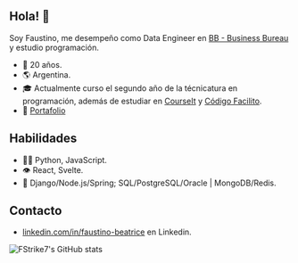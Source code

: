 ## Hola! 👋
Soy Faustino, me desempeño como Data Engineer en [BB - Business Bureau](http://bb.vision/) y estudio programación.<br/>
- 🎂 20 años.
- 🌎 Argentina.
- 🎓 Actualmente curso el segundo año de la técnicatura en programación, además de estudiar en [CourseIt](https://courseit.io/) y [Código Facilito](https://codigofacilito.com/).
- 💼 [Portafolio](https://fstrike7.github.io/portafolio/index.html)

## Habilidades
- 👨‍💻 Python, JavaScript.
- 👁️ React, Svelte.
- 💽 Django/Node.js/Spring; SQL/PostgreSQL/Oracle | MongoDB/Redis.

## Contacto
- [linkedin.com/in/faustino-beatrice](https://www.linkedin.com/in/faustino-beatrice/) en Linkedin.

![FStrike7's GitHub stats](https://github-readme-stats.vercel.app/api?username=fstrike7&show_icons=true&theme=nightowl)
